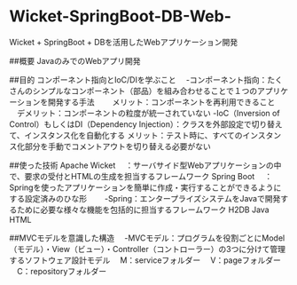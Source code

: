 ﻿# Wicket-SpringBoot-DB-Web-
Wicket + SpringBoot + DBを活用したWebアプリケーション開発

##概要
JavaのみでのWebアプリ開発

##目的
コンポーネント指向とIoC/DIを学ぶこと
　-コンポーネント指向：たくさんのシンプルなコンポーネント（部品）を組み合わせることで１つのアプリケーションを開発する手法
　　メリット：コンポーネントを再利用できること
  　デメリット：コンポーネントの粒度が統一されていない
  -IoC（Inversion of Control）もしくはDI（Dependency Injection）：クラスを外部設定で切り替えて、インスタンス化を自動化する
    メリット：テスト時に、すべてのインスタンス化部分を手動でコメントアウトを切り替える必要がない
 　　

##使った技術
Apache Wicket
　：サーバサイド型Webアプリケーションの中で、要求の受付とHTMLの生成を担当するフレームワーク
Spring Boot
　：Springを使ったアプリケーションを簡単に作成・実行することができるようにする設定済みのひな形
 　　-Spring：エンタープライズシステムをJavaで開発するために必要な様々な機能を包括的に担当するフレームワーク
H2DB
Java
HTML

##MVCモデルを意識した構造
　-MVCモデル：プログラムを役割ごとにModel（モデル）・View（ビュー）・Controller（コントローラー）の3つに分けて管理するソフトウェア設計モデル
　M：serviceフォルダー
　V：pageフォルダー
　C：repositoryフォルダー 
